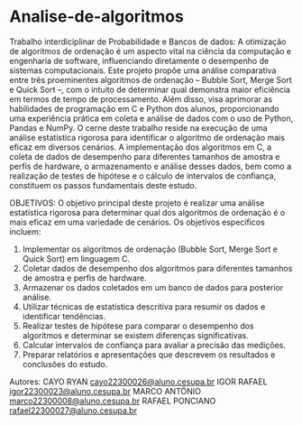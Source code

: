 # Analise-de-algoritmos

Trabalho interdiciplinar de Probabilidade e Bancos de dados:
A otimização de algoritmos de ordenação é um aspecto vital na ciência da computação e engenharia de software, influenciando diretamente o desempenho de sistemas computacionais. Este projeto propõe uma análise comparativa entre três proeminentes algoritmos de ordenação – Bubble Sort, Merge Sort e Quick Sort –, com o intuito de determinar qual demonstra maior eficiência em termos de tempo de processamento. Além disso, visa aprimorar as habilidades de programação em C e Python dos alunos, proporcionando uma experiência prática em coleta e análise de dados com o uso de Python, Pandas e NumPy. O cerne deste trabalho reside na execução de uma análise estatística rigorosa para identificar o algoritmo de ordenação mais eficaz em diversos cenários. A implementação dos algoritmos em C, a coleta de dados de desempenho para diferentes tamanhos de amostra e perfis de hardware, o armazenamento e análise desses dados, bem como a realização de testes de hipótese e o cálculo de intervalos de confiança, constituem os passos fundamentais deste estudo. 

OBJETIVOS:
O objetivo principal deste projeto é realizar uma análise estatística rigorosa
para determinar qual dos algoritmos de ordenação é o mais eficaz em uma
variedade de cenários. Os objetivos específicos incluem:
1. Implementar os algoritmos de ordenação (Bubble Sort, Merge Sort e Quick
Sort) em linguagem C.
2. Coletar dados de desempenho dos algoritmos para diferentes tamanhos de
amostra e perfis de hardware.
3. Armazenar os dados coletados em um banco de dados para posterior
análise.
4. Utilizar técnicas de estatística descritiva para resumir os dados e identificar
tendências.
5. Realizar testes de hipótese para comparar o desempenho dos algoritmos e
determinar se existem diferenças significativas.
6. Calcular intervalos de confiança para avaliar a precisão das medições.
7. Preparar relatórios e apresentações que descrevem os resultados e
conclusões do estudo.

Autores:
CAYO RYAN cayo22300026@aluno.cesupa.br
IGOR RAFAEL igor22300023@aluno.cesupa.br
MARCO ANTÔNIO marco22300008@aluno.cesupa.br
RAFAEL PONCIANO rafael22300027@aluno.cesupa.br
